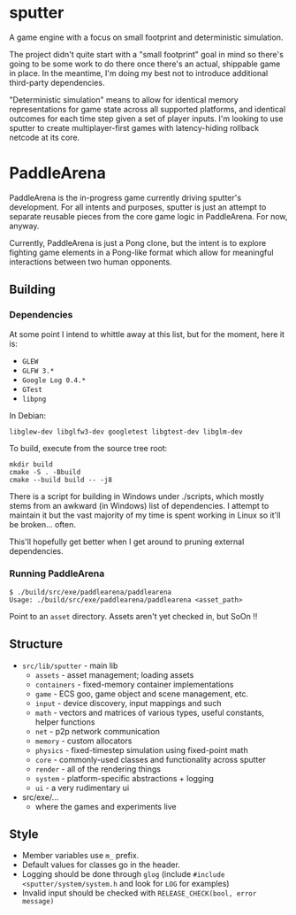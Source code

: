 # sputter
A game engine with a focus on small footprint and deterministic simulation.

The project didn't quite start with a "small footprint" goal in mind so there's going to be some work to do there once there's an actual, shippable game in place. In the meantime, I'm doing my best not to introduce additional third-party dependencies.

"Deterministic simulation" means to allow for identical memory representations for game state across all supported platforms, and identical outcomes for each time step given a set of player inputs. I'm looking to use sputter to create multiplayer-first games with latency-hiding rollback netcode at its core.

# PaddleArena
PaddleArena is the in-progress game currently driving sputter's development. For all intents and purposes, sputter is just an attempt to separate reusable pieces from the core game logic in PaddleArena. For now, anyway.

Currently, PaddleArena is just a Pong clone, but the intent is to explore fighting game elements in a Pong-like format which allow for meaningful interactions between two human opponents.

## Building

### Dependencies
At some point I intend to whittle away at this list, but for the moment, here it is:

- `GLEW`
- `GLFW 3.*`
- `Google Log 0.4.*`
- `GTest`
- `libpng`

In Debian:
```
libglew-dev libglfw3-dev googletest libgtest-dev libglm-dev
```

To build, execute from the source tree root:
```
mkdir build
cmake -S . -Bbuild
cmake --build build -- -j8
```

There is a script for building in Windows under ./scripts, which mostly stems from an awkward (in Windows) list of dependencies. I attempt to maintain it but the vast majority of my time is spent working in Linux so it'll be broken... often. 

This'll hopefully get better when I get around to pruning external dependencies.

### Running PaddleArena

```
$ ./build/src/exe/paddlearena/paddlearena
Usage: ./build/src/exe/paddlearena/paddlearena <asset_path>
```
Point to an `asset` directory. Assets aren't yet checked in, but SoOn !!

## Structure

- `src/lib/sputter` - main lib
  - `assets` - asset management; loading assets
  - `containers` - fixed-memory container implementations
  - `game` - ECS goo, game object and scene management, etc.
  - `input` - device discovery, input mappings and such
  - `math` - vectors and matrices of various types, useful constants, helper functions
  - `net` - p2p network communication
  - `memory` - custom allocators
  - `physics` - fixed-timestep simulation using fixed-point math
  - `core` - commonly-used classes and functionality across sputter
  - `render` - all of the rendering things
  - `system` - platform-specific abstractions + logging
  - `ui` - a very rudimentary ui
- src/exe/...
  -  where the games and experiments live
## Style

- Member variables use `m_` prefix.
- Default values for classes go in the header.
- Logging should be done through `glog` (include `#include <sputter/system/system.h` and look for `LOG` for examples)
- Invalid input should be checked with `RELEASE_CHECK(bool, error message)`

